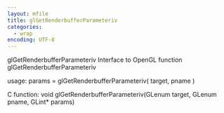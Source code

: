 ```yaml
---
layout: mfile
title: glGetRenderbufferParameteriv
categories:
  - wrap
encoding: UTF-8
---
```


glGetRenderbufferParameteriv  Interface to OpenGL function glGetRenderbufferParameteriv

usage:  params = glGetRenderbufferParameteriv( target, pname )

C function:  void glGetRenderbufferParameteriv(GLenum target, GLenum pname, GLint\* params)